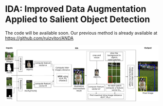 # IDA: Improved Data Augmentation Applied to Salient Object Detection
The code will be available soon.
Our previous method is already available at https://github.com/ruizvitor/ANDA

<p align="center">
<img src="./documentation/flowchart.jpg">
</p>
